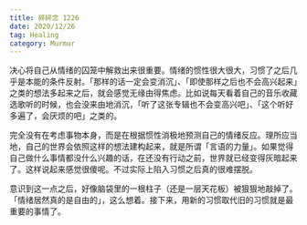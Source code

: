 ```yaml
---
title: 碎碎念 1226
date: 2020/12/26
tag: Healing
category: Murmur
---
```


决心将自己从情绪的囚笼中解救出来很重要。情绪的惯性很大很大，习惯了之后几乎是本能的条件反射。「那样的话一定会变消沉」、「即使那样之后也不会高兴起来」之类的想法多起来之后，就会感觉无缘由得焦虑。比如说每天看着自己的音乐收藏选歌听的时候，也会没来由地消沉，「听了这张专辑也不会变高兴吧」、「这个听好多遍了，会厌烦的吧」之类的。

完全没有在考虑事物本身，而是在根据惯性消极地预测自己的情绪反应。理所应当地，自己的世界会依照这样的想法建构起来，就是所谓「言语的力量」。如果觉得自己做什么事情都没什么兴趣的话，在还没有行动之前，世界就已经变得灰暗起来了。这样说起来感觉很傻呢。不过实际上陷入习惯之后真的很难摆脱。

意识到这一点之后，好像脑袋里的一根柱子（还是一层天花板）被狠狠地敲掉了。「情绪居然真的是自由的」，这么想着。接下来，用新的习惯取代旧的习惯就是最重要的事情了。
